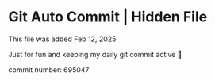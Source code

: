 # Git Auto Commit | Hidden File

This file was added Feb 12, 2025

Just for fun and keeping my daily git commit active 🤪

commit number: 695047
